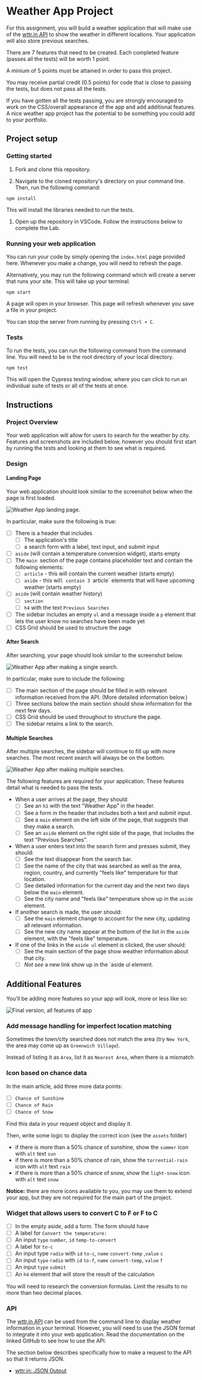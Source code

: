 # Weather App Project

For this assignment, you will build a weather application that will make use of the [wttr.in API](https://github.com/chubin/wttr.in) to show the weather in different locations. Your application will also store previous searches.

There are 7 features that need to be created. Each completed feature (passes all the tests) will be worth 1 point.

A minium of 5 points must be attained in order to pass this project.

You may receive partial credit (0.5 points) for code that is close to passing the tests, but does not pass all the tests.
  
If you have gotten all the tests passing, you are strongly encouraged to work on the CSS/overall appearance of the app and add additional features. A nice weather app project has the potential to be something you could add to your portfolio.

## Project setup

### Getting started

1. Fork and clone this repository.

1. Navigate to the cloned repository's directory on your command line. Then, run the following command:

```
npm install
```

This will install the libraries needed to run the tests.

1. Open up the repository in VSCode. Follow the instructions below to complete the Lab.

### Running your web application

You can run your code by simply opening the `index.html` page provided here. Whenever you make a change, you will need to refresh the page.

Alternatively, you may run the following command which will create a server that runs your site. This will take up your terminal.

```
npm start
```

A page will open in your browser. This page will refresh whenever you save a file in your project.

You can stop the server from running by pressing `Ctrl + C`.

### Tests

To run the tests, you can run the following command from the command line. You will need to be in the root directory of your local directory.

```
npm test
```

This will open the Cypress testing window, where you can click to run an individual suite of tests or all of the tests at once.

## Instructions

### Project Overview

Your web application will allow for users to search for the weather by city. Features and screenshots are included below, however you should first start by running the tests and looking at them to see what is required.

### Design

#### Landing Page

Your web application should look similar to the screenshot below when the page is first loaded.

![Weather App landing page.](./assets/landing.png)

In particular, make sure the following is true:

- [ ] There is a header that includes
  - [ ] The application's title
  - [ ] a search form with a label, text input, and submit input
- [ ] `aside` (will contain a temperature conversion widget), starts empty
- [ ] The `main `section of the page contains placeholder text and contain the following elements:
  - [ ] `article` - this will contain the current weather (starts empty)
  - [ ] `aside` - this wil`l contain 3 `article` elements that will have upcoming weather (starts empty)
- [ ] `aside` (will contain weather history)
  - [ ] `section`
  - [ ] `h4` with the text `Previous Searches`
- [ ] The sidebar includes an empty `ul` and a message inside a `p` element that lets the user know no searches have been made yet
- [ ] CSS Grid should be used to structure the page

#### After Search

After searching, your page should look similar to the screenshot below.

![Weather App after making a single search.](./assets/single-search.png)

In particular, make sure to include the following:

- [ ] The main section of the page should be filled in with relevant information received from the API. (More detailed information below.)
- [ ] Three sections below the main section should show information for the next few days.
- [ ] CSS Grid should be used throughout to structure the page.
- [ ] The sidebar retains a link to the search.

#### Multiple Searches

After multiple searches, the sidebar will continue to fill up with more searches. The most recent search will always be on the bottom.

![Weather App after making multiple searches.](./assets/multiple-searches.png)

The following features are required for your application. These features detail what is needed to pass the tests.

- When a user arrives at the page, they should:
  - [ ] See an `h1` with the text "Weather App" in the header.
  - [ ] See a form in the header that includes both a text and submit input.
  - [ ] See a `main` element on the left side of the page, that suggests that they make a search.
  - [ ] See an `aside` element on the right side of the page, that includes the text "Previous Searches".
- When a user enters text into the search form and presses submit, they should:
  - [ ] See the text disappear from the search bar.
  - [ ] See the name of the city that was searched as well as the area, region, country, and currently "feels like" temperature for that location.
  - [ ] See detailed information for the current day and the next two days below the `main` element.
  - [ ] See the city name and "feels like" temperature show up in the `aside` element.
- If another search is made, the user should:
  - [ ] See the `main` element change to account for the new city, updating all relevant information.
  - [ ] See the new city name appear at the bottom of the list in the `aside` element, with the "feels like" temperature.
- If one of the links in the `aside ul` element is clicked, the user should:
  - [ ] See the main section of the page show weather information about that city.
  - [ ] _Not see_ a new link show up in the `aside ul element.

## Additional Features

You'll be adding more features so your app will look, more or less like so:

![Final version, all features of app](./assets/all-features.png)

### Add message handling for imperfect location matching

Sometimes the town/city searched does not match the area (try `New York`, the area may come up as `Greenwich Village`).

Instead of listing it as `Area`, list it as `Nearest Area`, when there is a mismatch

### Icon based on chance data

In the main article, add three more data points:

- [ ] `Chance of Sunshine`
- [ ] `Chance of Rain`
- [ ] `Chance of Snow`

Find this data in your request object and display it.

Then, write some logic to display the correct icon (see the `assets` folder)

- if there is more than a 50% chance of sunshine, show the `summer` icon with `alt` text `sun`
- if there is more than a 50% chance of rain, show the `torrential-rain` icon with `alt` text `rain`
- if there is more than a 50% chance of snow, show the `light-snow` icon with `alt` text `snow`

**Notice:** there are more icons available to you, you may use them to extend your app, but they are not required for the main part of the project.

### Widget that allows users to convert C to F or F to C

- [ ] In the empty aside, add a form. The form should have
- [ ] A label for `Convert the temperature:`
- [ ] An input `type` `number`, `id` `temp-to-convert`
- [ ] A label for `to-c`
- [ ] An input type `radio` with `id` `to-c`, `name` `convert-temp` ,`value` `c`
- [ ] An input `type` `radio` with `id` `to-f`, `name` `convert-temp`, `value` `f`
- [ ] An input `type` `submit`
- [ ] An `h4` element that will store the result of the calculation

You will need to research the conversion formulas. Limit the results to no more than two decimal places.

### API

The [wttr.in API](https://github.com/chubin/wttr.in) can be used from the command line to display weather information in your terminal. However, you will need to use the JSON format to integrate it into your web application. Read the documentation on the linked GitHub to see how to use the API.

The section below describes specifically how to make a request to the API so that it returns JSON.

- [wttr.in: JSON Output](https://github.com/chubin/wttr.in#json-output)
